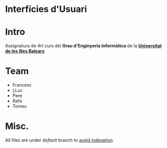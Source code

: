 Interfícies d'Usuari
====================

# Intro

Assignatura de 4rt curs del **Grau d'Enginyeria Informàtica** de la
**[Universitat de les Illes Balears](http://www.uib.cat/)**

# Team

* Francesc
* LLuc
* Pere
* Rafa
* Tomeu

# Misc.

All files are under *default* branch to [avoid indexation](
http://stackoverflow.com/questions/15844905/how-to-stop-google-indexing-my-github-repository).
